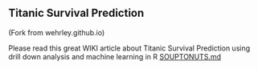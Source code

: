 ## Titanic Survival Prediction
(Fork from wehrley.github.io)


Please read this great WIKI article about Titanic Survival Prediction using 
drill down analysis and machine learning in R [SOUPTONUTS.md](https://github.com/tobigithub/wehrley.github.io/blob/master/SOUPTONUTS.md)
